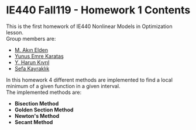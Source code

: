 # IE440 Fall119 - Homework 1 Contents

This is the first homework of IE440 Nonlinear Models in Optimization lesson.
<br/>
Group members are:
* [M. Akın Elden](https://github.com/akinelden)
* [Yunus Emre Karataş](https://github.com/yunusskaratas)
* [Y. Harun Kıvrıl](https://github.com/harunkivril)
* [Sefa Kayraklık](https://github.com/sefak)

In this homework 4 different methods are implemented to find a local minimum of a given function in a given interval.
<br/>
The implemented methods are:
* **Bisection Method**
* **Golden Section Method**
* **Newton's Method**
* **Secant Method**

